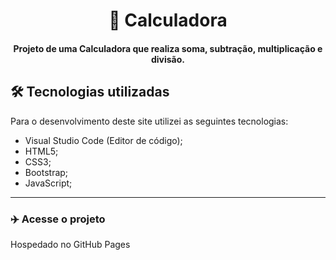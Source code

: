 <h1 align="center">
🔢 Calculadora
</h1>

<h4 align="center">
  Projeto de uma Calculadora que realiza soma, subtração, multiplicação e divisão.
</h4>

## 🛠 Tecnologias utilizadas
Para o desenvolvimento deste site utilizei as seguintes tecnologias:
- Visual Studio Code (Editor de código);
- HTML5;
- CSS3;
- Bootstrap;
- JavaScript;
---

### :airplane: Acesse o projeto

Hospedado no GitHub Pages

